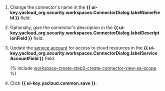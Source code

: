 1. Change the connector's name in the **{{ ui-key.yacloud_org.security.workspaces.ConnectorDialog.labelNameField }}** field.
1. Optionally, give the connector's description in the **{{ ui-key.yacloud_org.security.workspaces.ConnectorDialog.labelDescriptionField }}** field.
1. Update the [service account](../../iam/concepts/users/service-accounts.md) for access to cloud resources in the **{{ ui-key.yacloud_org.security.workspaces.ConnectorDialog.labelServiceAccountField }}** field.

    {% include [workspace-create-step2-create-connector-view-sa-scope](./workspace-create-step2-create-connector-view-sa-scope.md) %}

1. Click **{{ ui-key.yacloud.common.save }}**.